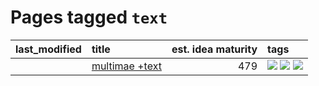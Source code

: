 # Pages tagged `text`

|last_modified|title|est. idea maturity|tags
|:---|:---|---:|:---|
||[multimae +text](../multimae_w_text.md)|479|[![](https://img.shields.io/badge/tag-experimental-da139a)](../tags/experimental.md) [![](https://img.shields.io/badge/tag-prompting-e5fa6f)](../tags/prompting.md) [![](https://img.shields.io/badge/tag-text-7c795e)](../tags/text.md)|